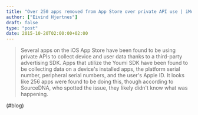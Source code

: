 ```yaml
---
title: "Over 250 apps removed from App Store over private API use | iMore"
author: ["Eivind Hjertnes"]
draft: false
type: "post"
date: 2015-10-20T02:00:00+02:00
---
```


> Several apps on the iOS App Store have been found to be using private
> APIs to collect device and user data thanks to a third-party
> advertising SDK. Apps that utilize the Youmi SDK have been found to be
> collecting data on a device's installed apps, the platform serial
> number, peripheral serial numbers, and the user's Apple ID. It looks
> like 256 apps were found to be doing this, though according to
> SourceDNA, who spotted the issue, they likely didn't know what was
> happening.

(#blog)
